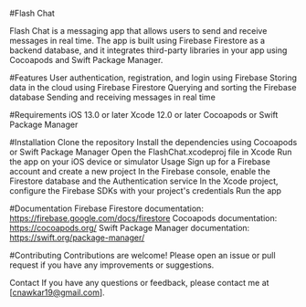 

#Flash Chat

Flash Chat is a messaging app that allows users to send and receive messages in real time. The app is built using Firebase Firestore as a backend database, and it integrates third-party libraries in your app using Cocoapods and Swift Package Manager.

#Features
User authentication, registration, and login using Firebase
Storing data in the cloud using Firebase Firestore
Querying and sorting the Firebase database
Sending and receiving messages in real time

#Requirements
iOS 13.0 or later
Xcode 12.0 or later
Cocoapods or Swift Package Manager

#Installation
Clone the repository
Install the dependencies using Cocoapods or Swift Package Manager
Open the FlashChat.xcodeproj file in Xcode
Run the app on your iOS device or simulator
Usage
Sign up for a Firebase account and create a new project
In the Firebase console, enable the Firestore database and the Authentication service
In the Xcode project, configure the Firebase SDKs with your project's credentials
Run the app

#Documentation
Firebase Firestore documentation: https://firebase.google.com/docs/firestore
Cocoapods documentation: https://cocoapods.org/
Swift Package Manager documentation: https://swift.org/package-manager/

#Contributing
Contributions are welcome! Please open an issue or pull request if you have any improvements or suggestions.


Contact
If you have any questions or feedback, please contact me at [cnawkar19@gmail.com].
```


